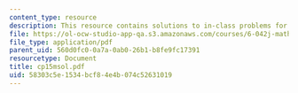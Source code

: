 ```yaml
---
content_type: resource
description: This resource contains solutions to in-class problems for week 15, monday.
file: https://ol-ocw-studio-app-qa.s3.amazonaws.com/courses/6-042j-mathematics-for-computer-science-fall-2005/58303c5e1534bcf84e4b074c52631019_cp15msol.pdf
file_type: application/pdf
parent_uid: 560d0fc0-0a7a-0ab0-26b1-b8fe9fc17391
resourcetype: Document
title: cp15msol.pdf
uid: 58303c5e-1534-bcf8-4e4b-074c52631019
---
```

